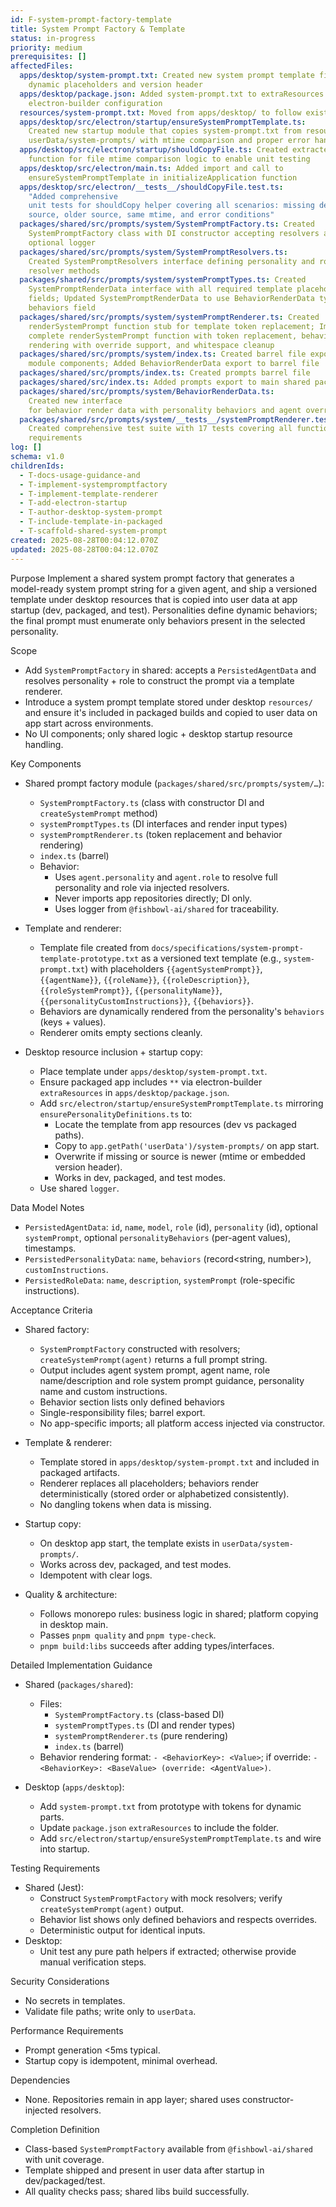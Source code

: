 ```yaml
---
id: F-system-prompt-factory-template
title: System Prompt Factory & Template
status: in-progress
priority: medium
prerequisites: []
affectedFiles:
  apps/desktop/system-prompt.txt: Created new system prompt template file with
    dynamic placeholders and version header
  apps/desktop/package.json: Added system-prompt.txt to extraResources array in
    electron-builder configuration
  resources/system-prompt.txt: Moved from apps/desktop/ to follow existing resource pattern
  apps/desktop/src/electron/startup/ensureSystemPromptTemplate.ts:
    Created new startup module that copies system-prompt.txt from resources to
    userData/system-prompts/ with mtime comparison and proper error handling
  apps/desktop/src/electron/startup/shouldCopyFile.ts: Created extracted helper
    function for file mtime comparison logic to enable unit testing
  apps/desktop/src/electron/main.ts: Added import and call to
    ensureSystemPromptTemplate in initializeApplication function
  apps/desktop/src/electron/__tests__/shouldCopyFile.test.ts:
    "Added comprehensive
    unit tests for shouldCopy helper covering all scenarios: missing dest, newer
    source, older source, same mtime, and error conditions"
  packages/shared/src/prompts/system/SystemPromptFactory.ts: Created
    SystemPromptFactory class with DI constructor accepting resolvers and
    optional logger
  packages/shared/src/prompts/system/SystemPromptResolvers.ts:
    Created SystemPromptResolvers interface defining personality and role
    resolver methods
  packages/shared/src/prompts/system/systemPromptTypes.ts: Created
    SystemPromptRenderData interface with all required template placeholder
    fields; Updated SystemPromptRenderData to use BehaviorRenderData type for
    behaviors field
  packages/shared/src/prompts/system/systemPromptRenderer.ts: Created
    renderSystemPrompt function stub for template token replacement; Implemented
    complete renderSystemPrompt function with token replacement, behavior
    rendering with override support, and whitespace cleanup
  packages/shared/src/prompts/system/index.ts: Created barrel file exporting all
    module components; Added BehaviorRenderData export to barrel file
  packages/shared/src/prompts/index.ts: Created prompts barrel file
  packages/shared/src/index.ts: Added prompts export to main shared package barrel
  packages/shared/src/prompts/system/BehaviorRenderData.ts:
    Created new interface
    for behavior render data with personality behaviors and agent overrides
  packages/shared/src/prompts/system/__tests__/systemPromptRenderer.test.ts:
    Created comprehensive test suite with 17 tests covering all functionality
    requirements
log: []
schema: v1.0
childrenIds:
  - T-docs-usage-guidance-and
  - T-implement-systempromptfactory
  - T-implement-template-renderer
  - T-add-electron-startup
  - T-author-desktop-system-prompt
  - T-include-template-in-packaged
  - T-scaffold-shared-system-prompt
created: 2025-08-28T00:04:12.070Z
updated: 2025-08-28T00:04:12.070Z
---
```


Purpose
Implement a shared system prompt factory that generates a model-ready system prompt string for a given agent, and ship a versioned template under desktop resources that is copied into user data at app startup (dev, packaged, and test). Personalities define dynamic behaviors; the final prompt must enumerate only behaviors present in the selected personality.

Scope

- Add `SystemPromptFactory` in shared: accepts a `PersistedAgentData` and resolves personality + role to construct the prompt via a template renderer.
- Introduce a system prompt template stored under desktop `resources/` and ensure it's included in packaged builds and copied to user data on app start across environments.
- No UI components; only shared logic + desktop startup resource handling.

Key Components

- Shared prompt factory module (`packages/shared/src/prompts/system/…`):
  - `SystemPromptFactory.ts` (class with constructor DI and `createSystemPrompt` method)
  - `systemPromptTypes.ts` (DI interfaces and render input types)
  - `systemPromptRenderer.ts` (token replacement and behavior rendering)
  - `index.ts` (barrel)
  - Behavior:
    - Uses `agent.personality` and `agent.role` to resolve full personality and role via injected resolvers.
    - Never imports app repositories directly; DI only.
    - Uses logger from `@fishbowl-ai/shared` for traceability.

- Template and renderer:
  - Template file created from `docs/specifications/system-prompt-template-prototype.txt` as a versioned text template (e.g., `system-prompt.txt`) with placeholders `{{agentSystemPrompt}}`, `{{agentName}}`, `{{roleName}}`, `{{roleDescription}}`, `{{roleSystemPrompt}}`, `{{personalityName}}`, `{{personalityCustomInstructions}}`, `{{behaviors}}`.
  - Behaviors are dynamically rendered from the personality's `behaviors` (keys + values).
  - Renderer omits empty sections cleanly.

- Desktop resource inclusion + startup copy:
  - Place template under `apps/desktop/system-prompt.txt`.
  - Ensure packaged app includes `**` via electron-builder `extraResources` in `apps/desktop/package.json`.
  - Add `src/electron/startup/ensureSystemPromptTemplate.ts` mirroring `ensurePersonalityDefinitions.ts` to:
    - Locate the template from app resources (dev vs packaged paths).
    - Copy to `app.getPath('userData')/system-prompts/` on app start.
    - Overwrite if missing or source is newer (mtime or embedded version header).
    - Works in dev, packaged, and test modes.
  - Use shared `logger`.

Data Model Notes

- `PersistedAgentData`: `id`, `name`, `model`, `role` (id), `personality` (id), optional `systemPrompt`, optional `personalityBehaviors` (per-agent values), timestamps.
- `PersistedPersonalityData`: `name`, `behaviors` (record<string, number>), `customInstructions`.
- `PersistedRoleData`: `name`, `description`, `systemPrompt` (role-specific instructions).

Acceptance Criteria

- Shared factory:
  - `SystemPromptFactory` constructed with resolvers; `createSystemPrompt(agent)` returns a full prompt string.
  - Output includes agent system prompt, agent name, role name/description and role system prompt guidance, personality name and custom instructions.
  - Behavior section lists only defined behaviors
  - Single-responsibility files; barrel export.
  - No app-specific imports; all platform access injected via constructor.

- Template & renderer:
  - Template stored in `apps/desktop/system-prompt.txt` and included in packaged artifacts.
  - Renderer replaces all placeholders; behaviors render deterministically (stored order or alphabetized consistently).
  - No dangling tokens when data is missing.

- Startup copy:
  - On desktop app start, the template exists in `userData/system-prompts/`.
  - Works across dev, packaged, and test modes.
  - Idempotent with clear logs.

- Quality & architecture:
  - Follows monorepo rules: business logic in shared; platform copying in desktop main.
  - Passes `pnpm quality` and `pnpm type-check`.
  - `pnpm build:libs` succeeds after adding types/interfaces.

Detailed Implementation Guidance

- Shared (`packages/shared`):
  - Files:
    - `SystemPromptFactory.ts` (class-based DI)
    - `systemPromptTypes.ts` (DI and render types)
    - `systemPromptRenderer.ts` (pure rendering)
    - `index.ts` (barrel)
  - Behavior rendering format: `- <BehaviorKey>: <Value>`; if override: `- <BehaviorKey>: <BaseValue> (override: <AgentValue>)`.

- Desktop (`apps/desktop`):
  - Add `system-prompt.txt` from prototype with tokens for dynamic parts.
  - Update `package.json` `extraResources` to include the folder.
  - Add `src/electron/startup/ensureSystemPromptTemplate.ts` and wire into startup.

Testing Requirements

- Shared (Jest):
  - Construct `SystemPromptFactory` with mock resolvers; verify `createSystemPrompt(agent)` output.
  - Behavior list shows only defined behaviors and respects overrides.
  - Deterministic output for identical inputs.
- Desktop:
  - Unit test any pure path helpers if extracted; otherwise provide manual verification steps.

Security Considerations

- No secrets in templates.
- Validate file paths; write only to `userData`.

Performance Requirements

- Prompt generation <5ms typical.
- Startup copy is idempotent, minimal overhead.

Dependencies

- None. Repositories remain in app layer; shared uses constructor-injected resolvers.

Completion Definition

- Class-based `SystemPromptFactory` available from `@fishbowl-ai/shared` with unit coverage.
- Template shipped and present in user data after startup in dev/packaged/test.
- All quality checks pass; shared libs build successfully.
